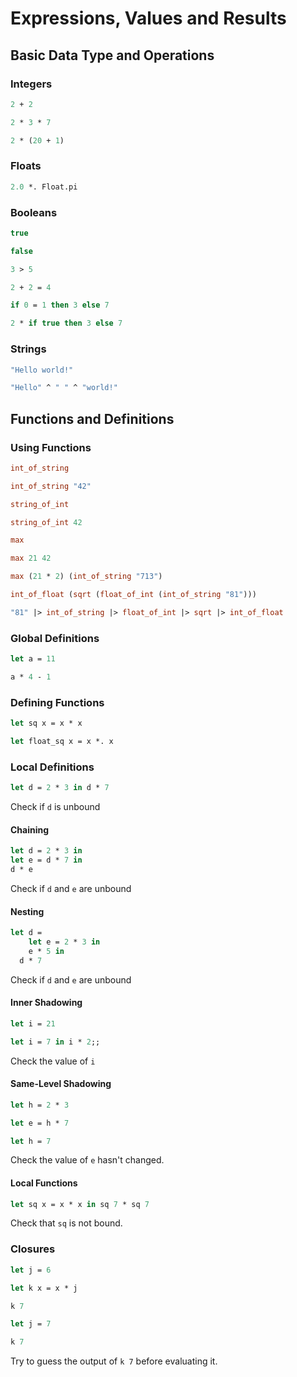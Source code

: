 # Expressions, Values and Results

## Basic Data Type and Operations

### Integers
```ocaml
2 + 2
```

```ocaml
2 * 3 * 7
```

```ocaml
2 * (20 + 1)
```

### Floats
```ocaml
2.0 *. Float.pi
```

### Booleans

```ocaml
true
```

```ocaml
false
```

```ocaml
3 > 5
```

```ocaml
2 + 2 = 4
```

```ocaml
if 0 = 1 then 3 else 7
```

```ocaml
2 * if true then 3 else 7
```
### Strings

```ocaml
"Hello world!"
```

```ocaml
"Hello" ^ " " ^ "world!"
```

## Functions and Definitions

### Using Functions

```ocaml
int_of_string
```

```ocaml
int_of_string "42"
```

```ocaml
string_of_int
```

```ocaml
string_of_int 42
```

```ocaml
max
```

```ocaml
max 21 42
```

```ocaml
max (21 * 2) (int_of_string "713")
```

```ocaml
int_of_float (sqrt (float_of_int (int_of_string "81")))
```

```ocaml
"81" |> int_of_string |> float_of_int |> sqrt |> int_of_float
```

### Global Definitions

```ocaml
let a = 11
```

```ocaml
a * 4 - 1
```

### Defining Functions

```ocaml
let sq x = x * x
```

```ocaml
let float_sq x = x *. x
```

### Local Definitions

```ocaml
let d = 2 * 3 in d * 7
```

Check if `d` is unbound

#### Chaining
```ocaml
let d = 2 * 3 in
let e = d * 7 in
d * e
```

Check if `d` and `e` are unbound

#### Nesting
```ocaml
let d =
    let e = 2 * 3 in
    e * 5 in
  d * 7
```

Check if `d` and `e` are unbound

#### Inner Shadowing

```ocaml
let i = 21
```

```ocaml
let i = 7 in i * 2;;
```

Check the value of `i`

#### Same-Level Shadowing

```ocaml
let h = 2 * 3
```

```ocaml
let e = h * 7
```

```ocaml
let h = 7
```

Check the value of `e` hasn't changed.

#### Local Functions

```ocaml
let sq x = x * x in sq 7 * sq 7
```

Check that `sq` is not bound.

### Closures

```ocaml
let j = 6
```

```ocaml
let k x = x * j
```

```ocaml
k 7
```

```ocaml
let j = 7
```

```ocaml
k 7
```

Try to guess the output of `k 7` before evaluating it.
